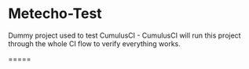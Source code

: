 Metecho-Test
============

Dummy project used to test CumulusCI - CumulusCI will run this project through the whole CI flow to verify everything works.

=====
